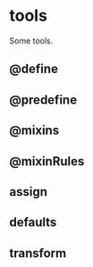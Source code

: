 # tools

Some tools.

## @define

## @predefine

## @mixins

## @mixinRules

## assign

## defaults

## transform